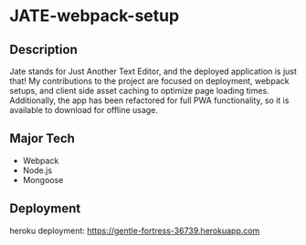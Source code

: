 # JATE-webpack-setup

## Description
Jate stands for Just Another Text Editor, and the deployed application is just that! My contributions to the project are focused on deployment, 
webpack setups, and client side asset caching to optimize page loading times. Additionally, the app has been refactored for full PWA functionality,
so it is available to download for offline usage.

## Major Tech
  - Webpack
  - Node.js
  - Mongoose
  
## Deployment 

heroku deployment: https://gentle-fortress-36739.herokuapp.com
